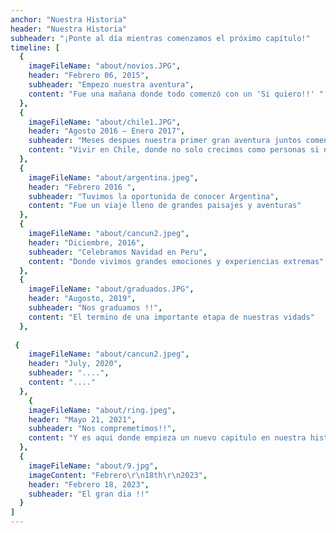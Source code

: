 ```yaml
---
anchor: "Nuestra Historia"
header: "Nuestra Historia"
subheader: "¡Ponte al día mientras comenzamos el próximo capítulo!"
timeline: [
  {
    imageFileName: "about/novios.JPG",
    header: "Febrero 06, 2015",
    subheader: "Empezo nuestra aventura",
    content: "Fue una mañana donde todo comenzó con un 'Si quiero!!' "
  },
  {
    imageFileName: "about/chile1.JPG",
    header: "Agosto 2016 – Enero 2017",
    subheader: "Meses despues nuestra primer gran aventura juntos comenzó",
    content: "Vivir en Chile, donde no solo crecimos como personas si no vivimos grandes, emocionantes e increíbles momentos juntos"
  },
  {
    imageFileName: "about/argentina.jpeg",
    header: "Febrero 2016 ",
    subheader: "Tuvimos la oportunida de conocer Argentina",
    content: "Fue un viaje lleno de grandes paisajes y aventuras"
  },
  {
    imageFileName: "about/cancun2.jpeg",
    header: "Diciembre, 2016",
    subheader: "Celebramos Navidad en Peru",
    content: "Donde vivimos grandes emociones y experiencias extremas"
  },
  {
    imageFileName: "about/graduados.JPG",
    header: "Augosto, 2019",
    subheader: "Nos graduamos !!",
    content: "El termino de una importante etapa de nuestras vidads"
  },
 
 {
    imageFileName: "about/cancun2.jpeg",
    header: "July, 2020",
    subheader: "....",
    content: "...."
  },
    {
    imageFileName: "about/ring.jpeg",
    header: "Mayo 21, 2021",
    subheader: "Nos compremetimos!!",
    content: "Y es aqui donde empieza un nuevo capitulo en nuestra historia"
  },
  {
    imageFileName: "about/9.jpg",
    imageContent: "Febrero\r\n18th\r\n2023",
    header: "Febrero 18, 2023",
    subheader: "El gran dia !!"
  }
]
---
```


